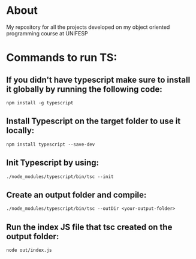 # About
My repository for all the projects developed on my object oriented programming  course at UNIFESP

# Commands to run TS:

## If you didn't have typescript make sure to install it globally by running the following code:
```node
npm install -g typescript
```
## Install Typescript on the target folder to use it locally:
```node
npm install typescript --save-dev
```
## Init Typescript by using:
```node
./node_modules/typescript/bin/tsc --init
```
## Create an output folder and compile:
```node
./node_modules/typescript/bin/tsc --outDir <your-output-folder>
```
## Run the index JS file that tsc created on the output folder:
```node
node out/index.js
```
